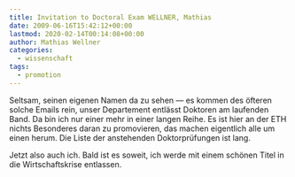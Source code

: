 ```yaml
---
title: Invitation to Doctoral Exam WELLNER, Mathias
date: 2009-06-16T15:42:12+00:00
lastmod: 2020-02-14T00:14:08+00:00
author: Mathias Wellner
categories:
  - wissenschaft
tags:
  - promotion
---
```

Seltsam, seinen eigenen Namen da zu sehen &mdash; es kommen des öfteren solche Emails rein, unser Departement entlässt Doktoren am laufenden Band. Da bin ich nur einer mehr in einer langen Reihe. Es ist hier an der ETH nichts Besonderes daran zu promovieren, das machen eigentlich alle um einen herum. Die Liste der anstehenden Doktorprüfungen ist lang.

Jetzt also auch ich. Bald ist es soweit, ich werde mit einem schönen Titel in die Wirtschaftskrise entlassen.